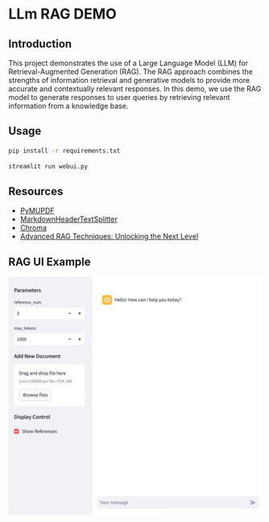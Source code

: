 # LLm RAG DEMO


## Introduction

This project demonstrates the use of a Large Language Model (LLM) for Retrieval-Augmented Generation (RAG). The RAG approach combines the strengths of information retrieval and generative models to provide more accurate and contextually relevant responses. In this demo, we use the RAG model to generate responses to user queries by retrieving relevant information from a knowledge base.


## Usage

```bash
pip install -r requirements.txt
```

```bash
streamlit run webui.py
```

## Resources
- [PyMUPDF](https://pymupdf.readthedocs.io/en/latest/)
- [MarkdownHeaderTextSplitter](https://python.langchain.com/v0.1/docs/modules/data_connection/document_transformers/markdown_header_metadata/)
- [Chroma](https://docs.trychroma.com/)
- [Advanced RAG Techniques: Unlocking the Next Level](https://medium.com/@krtarunsingh/advanced-rag-techniques-unlocking-the-next-level-040c205b95bc)

## RAG UI Example

![RAG UI](resources/rag_ui.png)
